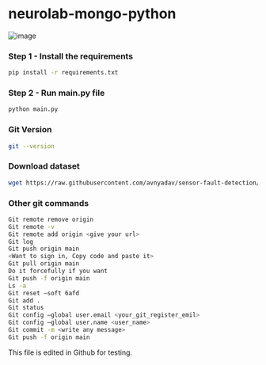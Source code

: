 # neurolab-mongo-python

![image](https://user-images.githubusercontent.com/57321948/196933065-4b16c235-f3b9-4391-9cfe-4affcec87c35.png)

### Step 1 - Install the requirements

```bash
pip install -r requirements.txt
```

### Step 2 - Run main.py file

```bash
python main.py
```
### Git Version

```bash
git --version
```

### Download dataset

```bash
wget https://raw.githubusercontent.com/avnyadav/sensor-fault-detection/main/aps_failure_training_set1.csv
```

### Other git commands

```bash
Git remote remove origin
Git remote -v
Git remote add origin <give your url>
Git log
Git push origin main
<Want to sign in, Copy code and paste it>
Git pull origin main
Do it forcefully if you want
Git push -f origin main
Ls -a
Git reset –soft 6afd
Git add .
Git status
Git config –global user.email <your_git_register_emil>
Git config –global user.name <user_name>
Git commit -m <write any message>
Git push -f origin main
```

This file is edited in Github for testing.
